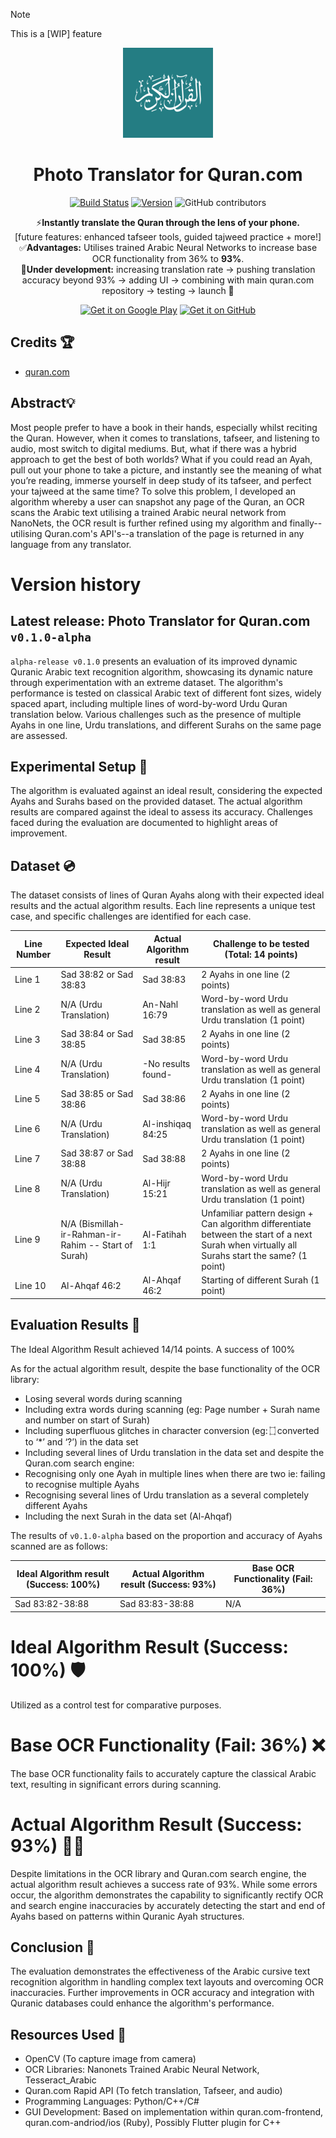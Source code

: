 > [!NOTE]
> This is a [WIP] feature
<div align="center">

<img src="https://raw.githubusercontent.com/quran/quran_android/main/app/src/madani/res/drawable-xxhdpi/icon.png" alt='Quran for Android logo'/>

# Photo Translator for Quran.com

[![Build Status](https://github.com/quran/quran_android/actions/workflows/build.yml/badge.svg)](https://github.com/quran/quran_android/actions/workflows/build.yml)
[![Version](https://img.shields.io/github/v/release/quran/quran_android?include_prereleases&sort=semver)](https://github.com/quran/quran_android/releases/latest)
![GitHub contributors](https://img.shields.io/github/contributors/IbrahimKhuram/Quran.com-Photo-Translator-)

⚡**Instantly translate the Quran through the lens of your phone.** 
<br>
[future features: enhanced tafseer tools, guided tajweed practice + more!]
<br>
✅**Advantages:** Utilises trained Arabic Neural Networks to increase base OCR functionality from 36% to **93%**.  
🚧**Under development:** increasing translation rate -> pushing translation accuracy beyond 93% -> adding UI -> combining with main quran.com repository -> testing -> launch 🚀

[<img src="https://play.google.com/intl/en_us/badges/static/images/badges/en_badge_web_generic.png"
      alt='Get it on Google Play'
      height="80">](https://play.google.com/store/apps/details?id=com.quran.labs.androidquran)
[<img src="https://user-images.githubusercontent.com/69304392/148696068-0cfea65d-b18f-4685-82b5-329a330b1c0d.png"
      alt='Get it on GitHub'
      height="80">](https://github.com/quran/quran_android/releases/latest)

<div align="left">

## Credits 🏆

* [quran.com](https://github.com/quran)

## Abstract💡

Most people prefer to have a book in their hands, especially whilst reciting the Quran. However, when it comes to translations, tafseer, and listening to audio, most switch to digital mediums. But, what if there was a hybrid approach to get the best of both worlds? What if you could read an Ayah, pull out your phone to take a picture, and instantly see the meaning of what you’re reading, immerse yourself in deep study of its tafseer, and perfect your tajweed at the same time? To solve this problem, I developed an algorithm whereby a user can snapshot any page of the Quran, an OCR scans the Arabic text utilising a trained Arabic neural network from NanoNets, the OCR result is further refined using my algorithm and finally--utilising Quran.com's API's--a translation of the page is returned in any language from any translator.
#
#
# Version history
## Latest release: Photo Translator for Quran.com `v0.1.0-alpha`

`alpha-release v0.1.0` presents an evaluation of its improved dynamic Quranic Arabic text recognition algorithm, showcasing its dynamic nature through experimentation with an extreme dataset. The algorithm's performance is tested on classical Arabic text of different font sizes, widely spaced apart, including multiple lines of word-by-word Urdu Quran translation below. Various challenges such as the presence of multiple Ayahs in one line, Urdu translations, and different Surahs on the same page are assessed.

## Experimental Setup 🧪
The algorithm is evaluated against an ideal result, considering the expected Ayahs and Surahs based on the provided dataset. The actual algorithm results are compared against the ideal to assess its accuracy. Challenges faced during the evaluation are documented to highlight areas of improvement.

##  Dataset 💿
The dataset consists of lines of Quran Ayahs along with their expected ideal results and the actual algorithm results. Each line represents a unique test case, and specific challenges are identified for each case.

Line Number | Expected Ideal Result                       | Actual Algorithm result | Challenge to be tested (Total: 14 points)
-----------|--------------------------------------------|-------------------------|---------------------------------------
Line 1      | Sad 38:82 or Sad 38:83                      | Sad 38:83               | 2 Ayahs in one line (2 points)
Line 2      | N/A (Urdu Translation)                      | An-Nahl 16:79           | Word-by-word Urdu translation as well as general Urdu translation (1 point)
Line 3      | Sad 38:84 or Sad 38:85                      | Sad 38:85               | 2 Ayahs in one line (2 points)
Line 4      | N/A (Urdu Translation)                      | -No results found-      | Word-by-word Urdu translation as well as general Urdu translation (1 point)
Line 5      | Sad 38:85 or Sad 38:86                      | Sad 38:86               | 2 Ayahs in one line (2 points)
Line 6      | N/A (Urdu Translation)                      | Al-inshiqaq 84:25       | Word-by-word Urdu translation as well as general Urdu translation (1 point)
Line 7      | Sad 38:87 or Sad 38:88                      | Sad 38:88               | 2 Ayahs in one line (2 points)
Line 8      | N/A (Urdu Translation)                      | Al-Hijr 15:21           | Word-by-word Urdu translation as well as general Urdu translation (1 point)
Line 9      | N/A (Bismillah-ir-Rahman-ir-Rahim -- Start of Surah) | Al-Fatihah 1:1   | Unfamiliar pattern design + Can algorithm differentiate between the start of a next Surah when virtually all Surahs start the same? (1 point)
Line 10     | Al-Ahqaf 46:2                               | Al-Ahqaf 46:2           | Starting of different Surah (1 point)

## Evaluation Results 🔬
The Ideal Algorithm Result achieved 14/14 points. A success of 100%

As for the actual algorithm result, despite the base functionality of the OCR library:
* Losing several words during scanning
* Including extra words during scanning (eg: Page number + Surah name and number on start of Surah)
* Including superfluous glitches in character conversion (eg: ۝ converted to ‘*’ and ‘?’) in the data set
* Including several lines of Urdu translation in the data set
and despite the Quran.com search engine:
* Recognising only one Ayah in multiple lines when there are two ie: failing to recognise multiple Ayahs
* Recognising several lines of Urdu translation as a several completely different Ayahs
* Including the next Surah in the data set (Al-Ahqaf)

The results of `v0.1.0-alpha` based on the proportion and accuracy of Ayahs scanned are as follows:

Ideal Algorithm result (Success: 100%) | Actual Algorithm result (**Success: 93%**) | Base OCR Functionality (Fail: 36%)
---------------------------------------|---------------------------------------|--------------------------------------
Sad 83:82-38:88                        | Sad 83:83-38:88                       | N/A

# Ideal Algorithm Result (Success: 100%) 🛡️
Utilized as a control test for comparative purposes.

# Base OCR Functionality (Fail: 36%) ❌
The base OCR functionality fails to accurately capture the classical Arabic text, resulting in significant errors during scanning. 

# Actual Algorithm Result (Success: 93%) 🥇✅
Despite limitations in the OCR library and Quran.com search engine, the actual algorithm result achieves a success rate of 93%. While some errors occur, the algorithm demonstrates the capability to significantly rectify OCR and search engine inaccuracies by accurately detecting the start and end of Ayahs based on patterns within Quranic Ayah structures.

## Conclusion 📃
The evaluation demonstrates the effectiveness of the Arabic cursive text recognition algorithm in handling complex text layouts and overcoming OCR inaccuracies. Further improvements in OCR accuracy and integration with Quranic databases could enhance the algorithm's performance.

## Resources Used 🎨
* OpenCV (To capture image from camera)
* OCR Libraries: Nanonets Trained Arabic Neural Network, Tesseract_Arabic
* Quran.com Rapid API (To fetch translation, Tafseer, and audio)
* Programming Languages: Python/C++/C#
* GUI Development: Based on implementation within quran.com-frontend, quran.com-andriod/ios (Ruby), Possibly Flutter plugin for C++ 
